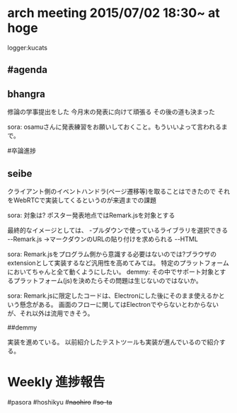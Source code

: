 
arch meeting 2015/07/02 18:30~ at hoge
=====
logger:kucats

#agenda
------

## bhangra

修論の学事提出をした
今月末の発表に向けて頑張る
その後の道も決まった

sora: osamuさんに発表練習をお願いしておくこと。もういいよって言われるまで。

#卒論進捗
## seibe
クライアント側のイベントハンドラ(ページ遷移等)を取ることはできたので
それをWebRTCで実装してくるというのが来週までの課題

sora: 対象は?
ポスター発表地点ではRemark.jsを対象とする

最終的なイメージとしては、
-プルダウンで使っているライブラリを選択できる
--Remark.js ->マークダウンのURLの貼り付けを求められる
--HTML

sora: Remark.jsをプログラム側から意識する必要はないのでは?ブラウザのextensionとして実装するなど汎用性を高めてみては。
特定のプラットフォームにおいてちゃんと全て動くようにしたい。
demmy: その中でサポート対象とするプラットフォーム(js)を決めたらその問題は生じないのではないか。

sora: Remark.jsに限定したコードは、Electronにした後にそのまま使えるかという懸念がある。
画面のフローに関してはElectronでやらないとわからないが、それ以外は流用できそう。

##demmy

実装を進めている。
以前紹介したテストツールも実装が進んでいるので紹介する。

# Weekly 進捗報告

#pasora
#hoshikyu
#~~naohiro~~
#~~so-ta~~

